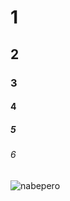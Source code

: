 # 1
## 2
### 3
#### 4
##### 5
###### 6

![nabepero](https://nabepero.ph/wp-content/uploads/2019/07/cropped-nabepero-logo-rectangular-e1562831160506.png)
